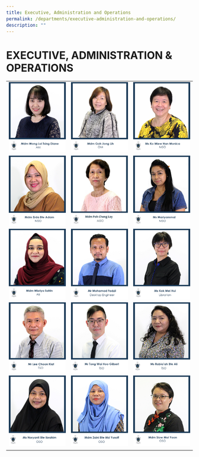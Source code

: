 ```yaml
---
title: Executive, Administration and Operations
permalink: /departments/executive-administration-and-operations/
description: ""
---
```

# EXECUTIVE, ADMINISTRATION & OPERATIONS

|   |   |   |
|---|---|---|
|  ![](/images/Departments/EXECUTIVE,%20ADMIN%20&%20OPERATIONS/1_MDM-WONG-LUI-TSING-DIANE.jpg) |![](/images/Departments/EXECUTIVE,%20ADMIN%20&%20OPERATIONS/2_MDM-GOH-JONG-LIH.jpg)   |  ![](/images/Departments/EXECUTIVE,%20ADMIN%20&%20OPERATIONS/17_MDM-SIOW-MUI-YOON.jpg) |
| ![](/images/Departments/EXECUTIVE,%20ADMIN%20&%20OPERATIONS/4_MDM-ERDA-BTE-ADAM.jpg)  |![](/images/Departments/EXECUTIVE,%20ADMIN%20&%20OPERATIONS/06_MDM-POH-CHNG-LAY-2.jpg)   |![](/images/Departments/EXECUTIVE,%20ADMIN%20&%20OPERATIONS/7_MS-MARIYAMMAL.jpg)   |
| ![](/images/Departments/EXECUTIVE,%20ADMIN%20&%20OPERATIONS/3_MDM-MISRIYA-SAFRIN.jpg)  | ![](/images/Departments/EXECUTIVE,%20ADMIN%20&%20OPERATIONS/4_MR-MOHD-FADZIL.jpg)  | ![](/images/Departments/EXECUTIVE,%20ADMIN%20&%20OPERATIONS/22_MS-KOK-MEI-HUI.jpg)  |
| ![](/images/Departments/EXECUTIVE,%20ADMIN%20&%20OPERATIONS/10_MR-LEE-CHOON-KIAT.jpg)  | ![](/images/Departments/EXECUTIVE,%20ADMIN%20&%20OPERATIONS/19_MR-TONG-WAI-HOO-GILBERT-1.jpg)  | ![](/images/Departments/EXECUTIVE,%20ADMIN%20&%20OPERATIONS/20_MS-RABIAAH-BTE-ALI-1.jpg)  |
| ![](/images/Departments/EXECUTIVE,%20ADMIN%20&%20OPERATIONS/21_MS-NORYANTI-BTE-IBRAHIM-1.jpg)  |  ![](/images/Departments/EXECUTIVE,%20ADMIN%20&%20OPERATIONS/22_MDM-ZAINI-BTE-MD-YUSOFF-1.jpg) | ![](/images/Departments/EXECUTIVE,%20ADMIN%20&%20OPERATIONS/18_MDM-SIOW-MUI-YOON.jpg)  |
|   |   |   |